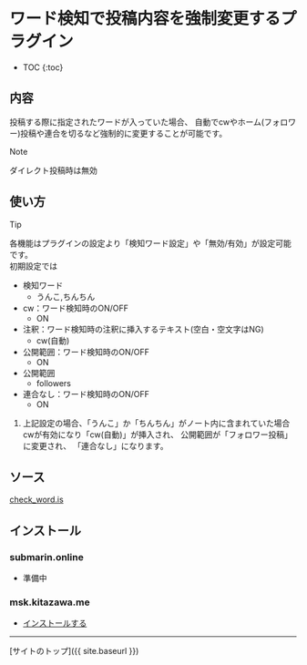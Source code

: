# ワード検知で投稿内容を強制変更するプラグイン

* TOC
{:toc}

## 内容
投稿する際に指定されたワードが入っていた場合、 
自動でcwやホーム(フォロワー)投稿や連合を切るなど強制的に変更することが可能です。

> [!NOTE]
> ダイレクト投稿時は無効

## 使い方

> [!TIP]
> 各機能はプラグインの設定より「検知ワード設定」や「無効/有効」が設定可能です。  
> 初期設定では
> - 検知ワード
>   - うんこ,ちんちん
> - cw：ワード検知時のON/OFF
>   - ON
> - 注釈：ワード検知時の注釈に挿入するテキスト(空白・空文字はNG)
>   - cw(自動)
> - 公開範囲：ワード検知時のON/OFF
>   - ON
> - 公開範囲
>   - followers
> - 連合なし：ワード検知時のON/OFF
>   - ON

1. 上記設定の場合、「うんこ」か「ちんちん」がノート内に含まれていた場合
   cwが有効になり「cw(自動)」が挿入され、
   公開範囲が「フォロワー投稿」に変更され、
   「連合なし」になります。

## ソース
[check_word.is](https://github.com/elysion-pre/MisskeyPlugins/blob/main/src/check_word.is)

## インストール

### submarin.online
 - 準備中

### msk.kitazawa.me
- [インストールする](https://msk.kitazawa.me/install-extentions?url=https://elysion-pre.github.io/MisskeyPlugins/json/check_word.json&hash=00e693bf17ec0f34937dca09c2fb295f3b09a634ca0e4eb90d4f45e9ebfe3be7e7cfab74679c81b11ca38626e5f588defa5ff7cc029c11c692a0db937dbdba7e)

----

[サイトのトップ]({{ site.baseurl }})
